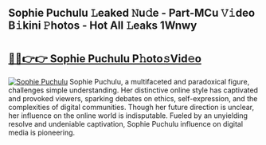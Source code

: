 ## Sophie Puchulu 𝙻eaked 𝙽u𝚍e - Part-MCu 𝚅𝚒deo B𝚒kini 𝙿hotos - Hot All 𝙻eaks 1Wnwy

# <h2><a href="http://ld2zcgp.urlbe.top/?page=Sophie+Puchulu">🔗🔗👉👉 Sophie Puchulu P𝚑oto𝚜Vid𝚎o</a></h2>

[![Sophie Puchulu](https://i.imgur.com/eBuTRDB.gif)](http://ld2zcgp.urlbe.top/?page=Sophie+Puchulu)
Sophie Puchulu, a multifaceted and paradoxical figure, challenges simple understanding. Her distinctive online style has captivated and provoked viewers, sparking debates on ethics, self-expression, and the complexities of digital communities. Though her future direction is unclear, her influence on the online world is indisputable. Fueled by an unyielding resolve and undeniable captivation, Sophie Puchulu influence on digital media is pioneering.
